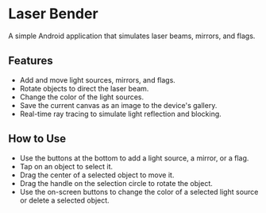 # Laser Bender

A simple Android application that simulates laser beams, mirrors, and flags.

## Features

*   Add and move light sources, mirrors, and flags.
*   Rotate objects to direct the laser beam.
*   Change the color of the light sources.
*   Save the current canvas as an image to the device's gallery.
*   Real-time ray tracing to simulate light reflection and blocking.

## How to Use

*   Use the buttons at the bottom to add a light source, a mirror, or a flag.
*   Tap on an object to select it.
*   Drag the center of a selected object to move it.
*   Drag the handle on the selection circle to rotate the object.
*   Use the on-screen buttons to change the color of a selected light source or delete a selected object.

